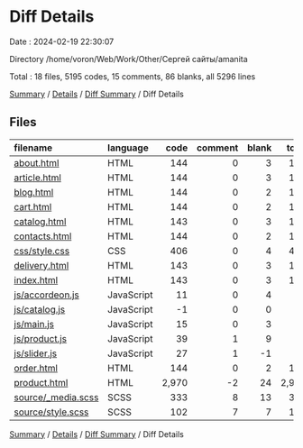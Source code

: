 # Diff Details

Date : 2024-02-19 22:30:07

Directory /home/voron/Web/Work/Other/Сергей сайты/amanita

Total : 18 files,  5195 codes, 15 comments, 86 blanks, all 5296 lines

[Summary](results.md) / [Details](details.md) / [Diff Summary](diff.md) / Diff Details

## Files
| filename | language | code | comment | blank | total |
| :--- | :--- | ---: | ---: | ---: | ---: |
| [about.html](/about.html) | HTML | 144 | 0 | 3 | 147 |
| [article.html](/article.html) | HTML | 144 | 0 | 3 | 147 |
| [blog.html](/blog.html) | HTML | 144 | 0 | 2 | 146 |
| [cart.html](/cart.html) | HTML | 144 | 0 | 2 | 146 |
| [catalog.html](/catalog.html) | HTML | 143 | 0 | 3 | 146 |
| [contacts.html](/contacts.html) | HTML | 144 | 0 | 2 | 146 |
| [css/style.css](/css/style.css) | CSS | 406 | 0 | 4 | 410 |
| [delivery.html](/delivery.html) | HTML | 143 | 0 | 3 | 146 |
| [index.html](/index.html) | HTML | 143 | 0 | 3 | 146 |
| [js/accordeon.js](/js/accordeon.js) | JavaScript | 11 | 0 | 4 | 15 |
| [js/catalog.js](/js/catalog.js) | JavaScript | -1 | 0 | 0 | -1 |
| [js/main.js](/js/main.js) | JavaScript | 15 | 0 | 3 | 18 |
| [js/product.js](/js/product.js) | JavaScript | 39 | 1 | 9 | 49 |
| [js/slider.js](/js/slider.js) | JavaScript | 27 | 1 | -1 | 27 |
| [order.html](/order.html) | HTML | 144 | 0 | 2 | 146 |
| [product.html](/product.html) | HTML | 2,970 | -2 | 24 | 2,992 |
| [source/_media.scss](/source/_media.scss) | SCSS | 333 | 8 | 13 | 354 |
| [source/style.scss](/source/style.scss) | SCSS | 102 | 7 | 7 | 116 |

[Summary](results.md) / [Details](details.md) / [Diff Summary](diff.md) / Diff Details